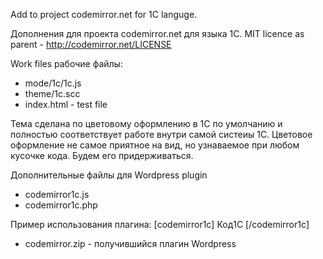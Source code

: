 Add to project codemirror.net for 1C languge.

Дополнения для проекта codemirror.net для языка 1С.
MIT licence as parent - http://codemirror.net/LICENSE

Work files
рабочие файлы:
- mode/1c/1c.js
- theme/1c.scc
- index.html - test file   

Тема сделана по цветовому оформлению в 1С по умолчанию и полностью соответствует работе внутри самой систеиы 1С. 
Цветовое оформление не самое приятное на вид, но узнаваемое при любом кусочке кода. Будем его придерживаться.

Дополнительные файлы для Wordpress plugin
- codemirror1c.js
- codemirror1c.php

Пример использования плагина:
[codemirror1c] Код1С [/codemirror1c]

- codemirror.zip - получившийся плагин Wordpress 
